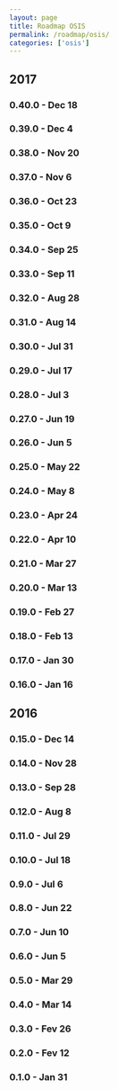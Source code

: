```yaml
---
layout: page
title: Roadmap OSIS
permalink: /roadmap/osis/
categories: ['osis']
---
```


## 2017

### 0.40.0 - Dec 18
### 0.39.0 - Dec 4
### 0.38.0 - Nov 20
### 0.37.0 - Nov 6
### 0.36.0 - Oct 23
### 0.35.0 - Oct 9
### 0.34.0 - Sep 25
### 0.33.0 - Sep 11
### 0.32.0 - Aug 28
### 0.31.0 - Aug 14
### 0.30.0 - Jul 31
### 0.29.0 - Jul 17
### 0.28.0 - Jul 3
### 0.27.0 - Jun 19
### 0.26.0 - Jun 5
### 0.25.0 - May 22
### 0.24.0 - May 8
### 0.23.0 - Apr 24
### 0.22.0 - Apr 10
### 0.21.0 - Mar 27
### 0.20.0 - Mar 13
### 0.19.0 - Feb 27
### 0.18.0 - Feb 13
### 0.17.0 - Jan 30
### 0.16.0 - Jan 16

## 2016

### 0.15.0 - Dec 14
### 0.14.0 - Nov 28
### 0.13.0 - Sep 28
### 0.12.0 - Aug 8
### 0.11.0 - Jul 29
### 0.10.0 - Jul 18
### 0.9.0 - Jul 6
### 0.8.0 - Jun 22
### 0.7.0 - Jun 10
### 0.6.0 - Jun 5
### 0.5.0 - Mar 29
### 0.4.0 - Mar 14
### 0.3.0 - Fev 26
### 0.2.0 - Fev 12
### 0.1.0 - Jan 31
